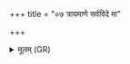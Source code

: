 +++
title = "०७ त्रायमाणे सर्वविदे मा"

+++
<details><summary>मूलम् (GR)</summary>

त्रायमाणे सर्वविदे मा परि देहि ।  
सर्वविद् द्विपाच् च सर्वं  
रक्ष चतुष्पाद् यच् च नः स्वम् ॥
</details>